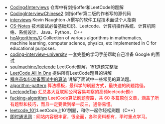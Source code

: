 <!--
 * @Author: JohnJeep
 * @Date: 2020-08-16 17:18:59
 * @LastEditTime: 2021-04-08 15:02:00
 * @LastEditors: Please set LastEditors
 * @Description: 数据结构与算法刷题参考
-->

- [Coding4Interviews](https://github.com/nlpjoe/Coding4Interviews) 仓库中有剑指offer和LeetCode的题解
- [CodingInterviewChinese2](https://github.com/zhedahht/CodingInterviewChinese2) 剑指offer第二版的作者写的源代码
- [interviews](https://github.com/kdn251/interviews/blob/master/README-zh-cn.md)  Kevin Naughton Jr撰写的软件工程技术面试个人指南
- [CS-Notes](https://github.com/CyC2018/CS-Notes/tree/master/notes)  技术面试必备基础知识、Leetcode、计算机操作系统、计算机网络、系统设计、Java、Python、C++
- [heAlgorithms/C](https://github.com/TheAlgorithms/C)   Collection of various algorithms in mathematics, machine learning, computer science, physics, etc implemented in C for educational purposes.
- [coding-interview-university](https://github.com/jwasham/coding-interview-university) 一套完整的学习手册帮助自己准备 Google 的面试
- [soulmachine/leetcode](https://github.com/soulmachine/leetcode) LeetCode题解，151道题完整版
- [LeetCode All In One](https://github.com/grandyang/leetcode) 提供所有LeetCode题目的讲解
- [程序员如何准备面试中的算法](https://wizardforcel.gitbooks.io/the-art-of-programming-by-july/content/00.01.html) 讲解了面试中一些常见的算法题。
- <font color="red">[algorithm-pattern](https://github.com/greyireland/algorithm-pattern) 算法模板，最科学的刷题方式，最快速的刷题路径。</font>
- <font color="red">[LeetcodeTop](https://github.com/afatcoder/LeetcodeTop)  汇总各大互联网公司容易考察的高频leetcode题🔥</font>
- <font color="red">[fucking-algorithm](https://github.com/labuladong/fucking-algorithm)  LeetCode算法刷题套路，共 60 多篇原创文章，涵盖了所有题型和技巧，而且一定要做到举一反三，通俗易懂。</font>
- [leetcode_101](https://github.com/changgyhub/leetcode_101):LeetCode上101到题，和你一起你轻松刷题（C++）
- <font color="red">[即时通讯网](http://www.52im.net/forum-105-1.html)：网站内容很丰富，很全面，各种资料都有，平时重点学习。</font>
